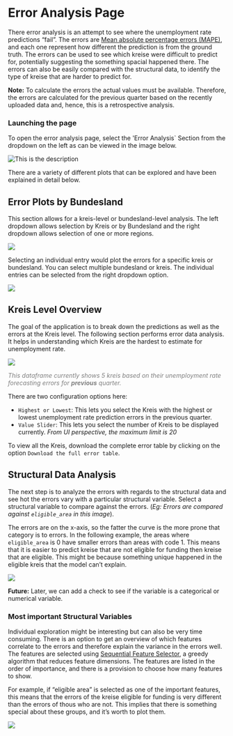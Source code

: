 # Error Analysis Page

There error analysis is an attempt to see where the unemployment rate predictions “fail”. 
The errors are [Mean absolute percentage errors (MAPE)](https://en.wikipedia.org/wiki/Mean_absolute_percentage_error), and each one represent how different the prediction is from the ground truth. The errors can be used to see which kreise were difficult to predict for, potentially suggesting the something spacial happened there. The errors can also be easily compared with the structural data, to identify the type of kreise that are harder to predict for. 


**Note:** To calculate the errors the actual values must be available. Therefore, the errors are calculated for the previous quarter based on the recently uploaded data and, hence, this is a retrospective analysis. 
### Launching the page

To open the error analysis page, select the 'Error Analysis` Section from the dropdown on the left as can be viewed in the image below.  

![This is the description](https://i.imgur.com/ggb86sd.png)

There are a variety of different plots that can be explored and have been explained in detail below. 

<!-- ## Map Visualisation 

This is the first step of visualisation that one can view. Select the checkbox `Visualize error on a map?`. This will toggle open the following section. 

![](https://i.imgur.com/3hP3JWJ.png)

Here, you will see the `average` option selected by default. This will make a map with the average value of errors. This average is calculated over all the dates of the predictions. On clicking on the dropdown and selecting a specific date, the errors for that date will be plotted as seen below. 

![](https://i.imgur.com/XozVJQH.png) -->

## Error Plots by Bundesland 

This section allows for a kreis-level or bundesland-level analysis. The left dropdown allows selection by Kreis or by Bundesland and the right dropdown allows selection of one or more regions. 

![](https://i.imgur.com/WnXTJJk.png)

 Selecting an individual entry would plot the errors for a specific kreis or bundesland. You can select multiple bundesland or kreis. The individual entries can be selected from the right dropdown option. 

![](https://i.imgur.com/eu9P1dS.png)

## Kreis Level Overview 

The goal of the application is to break down the predictions as well as the errors at the Kreis level. The following section performs error data analysis. It helps in understanding which Kreis are the hardest to estimate for unemployment rate. 

![](https://i.imgur.com/fSZlYL7.png)

<span style="color:gray">*This dataframe currently shows 5 kreis based on their unemployment rate forecasting errors for <strong>previous</strong> quarter.*</span>

There are two configuration options here:
- `Highest or Lowest`: This lets you select the Kreis with the highest or lowest unemployment rate prediction errors in the previous quarter. 
- `Value Slider`: This lets you select the number of Kreis to be displayed currently. *From UI perspective, the maximum limit is 20* 

To view all the Kreis, download the complete error table by clicking on the option `Download the full error table`. 

## Structural Data Analysis 

The next step is to analyze the errors with regards to the structural data and see hot the errors vary with a particular structural variable. Select a structural variable to compare against the errors. (*Eg: Errors are compared against `eligible_area` in this image*).

The errors are on the x-axis, so the fatter the curve is the more prone that category is to errors. In the following example, the areas where `eligible_area` is 0 have smaller errors than areas with code 1. This means that it is easier to predict kreise that are not eligible for funding then kreise that are eligible. This might be because something unique happened in the eligible kreis that the model can’t explain. 

![](https://i.imgur.com/cNEJJ5p.png)

**Future:** Later, we can add a check to see if the variable is a categorical or numerical variable.  

### Most important Structural Variables 

Individual exploration might be interesting but can also be very time consuming. There is an option to get an overview of which features correlate to the errors and therefore explain the variance in the errors well. The features are selected using [Sequential Feature Selector](http://rasbt.github.io/mlxtend/user_guide/feature_selection/SequentialFeatureSelector/), a greedy algorithm that reduces feature dimensions. The features are listed in the order of importance, and there is a provision to choose how many features to show. 

For example, if “eligible area” is selected as one of the important features, this means that the errors of the kreise eligible for funding is very different than the errors of thous who are not. This implies that there is something special about these groups, and it’s worth to plot them.  

![](https://i.imgur.com/zNZCKye.png)
